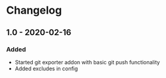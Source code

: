 # Changelog

## 1.0 - 2020-02-16

### Added
* Started git exporter addon with basic git push functionality
* Added excludes in config
